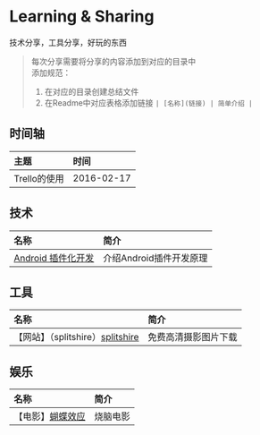 
# Learning & Sharing
技术分享，工具分享，好玩的东西


> 每次分享需要将分享的内容添加到对应的目录中   
> 添加规范：  
> 1. 在对应的目录创建总结文件   
> 2. 在Readme中对应表格添加链接  `| [名称](链接) | 简单介绍 |`  



## 时间轴

| 主题 | 时间 |
|:--   |:--   |
| Trello的使用 | 2016-02-17 |

## 技术

| 名称 | 简介 |
|:--   |:--   |
|[Android 插件化开发](http://#) | 介绍Android插件开发原理 

## 工具

| 名称 | 简介 |
|:--   |:--   |
|【网站】（splitshire）[splitshire](http://www.splitshire.com/) | 免费高清摄影图片下载 


## 娱乐

| 名称 | 简介 |
|:--   |:--   |
|【电影】[蝴蝶效应](http://movie.douban.com/subject/1292343/) | 烧脑电影







